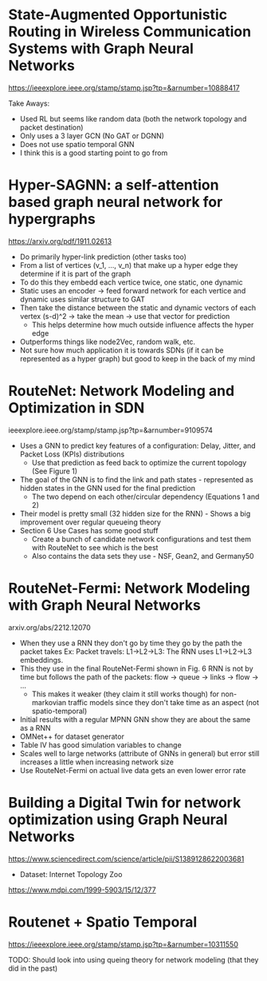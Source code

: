# State-Augmented Opportunistic Routing in Wireless Communication Systems with Graph Neural Networks
https://ieeexplore.ieee.org/stamp/stamp.jsp?tp=&arnumber=10888417

Take Aways:
- Used RL but seems like random data (both the network topology and packet destination)
- Only uses a 3 layer GCN (No GAT or DGNN)
- Does not use spatio temporal GNN
- I think this is a good starting point to go from

# Hyper-SAGNN: a self-attention based graph neural network for hypergraphs
https://arxiv.org/pdf/1911.02613

- Do primarily hyper-link prediction (other tasks too)
- From a list of vertices (v_1, ..., v_n) that make up a hyper edge they determine if it is part of the graph
- To do this they embedd each vertice twice, one static, one dynamic
- Static uses an encoder -> feed forward network for each vertice and dynamic uses similar structure to GAT
- Then take the distance between the static and dynamic vectors of each vertex (s-d)^2 -> take the mean -> use that vector for prediction
  - This helps determine how much outside influence affects the hyper edge
- Outperforms things like node2Vec, random walk, etc.
- Not sure how much application it is towards SDNs (if it can be represented as a hyper graph) but good to keep in the back of my mind

# RouteNet: Network Modeling and Optimization in SDN
ieeexplore.ieee.org/stamp/stamp.jsp?tp=&arnumber=9109574

- Uses a GNN to predict key features of a configuration: Delay, Jitter, and Packet Loss (KPIs) distributions
    - Use that prediction as feed back to optimize the current topology (See Figure 1)
- The goal of the GNN is to find the link and path states - represented as hidden states in the GNN used for the final prediction
    - The two depend on each other/circular dependency (Equations 1 and 2)
- Their model is pretty small (32 hidden size for the RNN) - Shows a big improvement over regular queueing theory
- Section 6 Use Cases has some good stuff
    - Create a bunch of candidate network configurations and test them with RouteNet to see which is the best
    - Also contains the data sets they use - NSF, Gean2, and Germany50

# RouteNet-Fermi: Network Modeling with Graph Neural Networks
arxiv.org/abs/2212.12070

- When they use a RNN they don't go by time they go by the path the packet takes
    Ex: Packet travels: L1->L2->L3: The RNN uses L1->L2->L3 embeddings.
- This they use in the final RouteNet-Fermi shown in Fig. 6 RNN is not by time but follows the path of the packets: flow -> queue -> links -> flow -> ...
    - This makes it weaker (they claim it still works though) for non-markovian traffic models since they don't take time as an aspect (not spatio-temporal)
- Initial results with a regular MPNN GNN show they are about the same as a RNN
- OMNet++ for dataset generator
- Table IV has good simulation variables to change
- Scales well to large networks (attribute of GNNs in general) but error still increases a little when increasing network size
- Use RouteNet-Fermi on actual live data gets an even lower error rate


# Building a Digital Twin for network optimization using Graph Neural Networks
https://www.sciencedirect.com/science/article/pii/S1389128622003681
- Dataset: Internet Topology Zoo


https://www.mdpi.com/1999-5903/15/12/377


# Routenet + Spatio Temporal
https://ieeexplore.ieee.org/stamp/stamp.jsp?tp=&arnumber=10311550


TODO:
Should look into using queing theory for network modeling (that they did in the past)